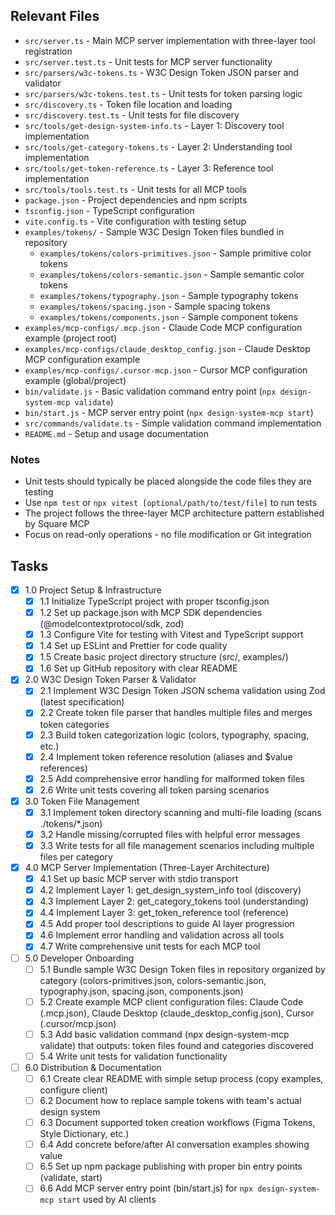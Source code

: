 ## Relevant Files

- `src/server.ts` - Main MCP server implementation with three-layer tool registration
- `src/server.test.ts` - Unit tests for MCP server functionality
- `src/parsers/w3c-tokens.ts` - W3C Design Token JSON parser and validator
- `src/parsers/w3c-tokens.test.ts` - Unit tests for token parsing logic
- `src/discovery.ts` - Token file location and loading
- `src/discovery.test.ts` - Unit tests for file discovery
- `src/tools/get-design-system-info.ts` - Layer 1: Discovery tool implementation
- `src/tools/get-category-tokens.ts` - Layer 2: Understanding tool implementation  
- `src/tools/get-token-reference.ts` - Layer 3: Reference tool implementation
- `src/tools/tools.test.ts` - Unit tests for all MCP tools
- `package.json` - Project dependencies and npm scripts
- `tsconfig.json` - TypeScript configuration
- `vite.config.ts` - Vite configuration with testing setup
- `examples/tokens/` - Sample W3C Design Token files bundled in repository
  - `examples/tokens/colors-primitives.json` - Sample primitive color tokens
  - `examples/tokens/colors-semantic.json` - Sample semantic color tokens
  - `examples/tokens/typography.json` - Sample typography tokens  
  - `examples/tokens/spacing.json` - Sample spacing tokens
  - `examples/tokens/components.json` - Sample component tokens
- `examples/mcp-configs/.mcp.json` - Claude Code MCP configuration example (project root)
- `examples/mcp-configs/claude_desktop_config.json` - Claude Desktop MCP configuration example  
- `examples/mcp-configs/.cursor-mcp.json` - Cursor MCP configuration example (global/project)
- `bin/validate.js` - Basic validation command entry point (`npx design-system-mcp validate`) 
- `bin/start.js` - MCP server entry point (`npx design-system-mcp start`)
- `src/commands/validate.ts` - Simple validation command implementation
- `README.md` - Setup and usage documentation

### Notes

- Unit tests should typically be placed alongside the code files they are testing
- Use `npm test` or `npx vitest [optional/path/to/test/file]` to run tests
- The project follows the three-layer MCP architecture pattern established by Square MCP
- Focus on read-only operations - no file modification or Git integration

## Tasks

- [x] 1.0 Project Setup & Infrastructure
  - [x] 1.1 Initialize TypeScript project with proper tsconfig.json
  - [x] 1.2 Set up package.json with MCP SDK dependencies (@modelcontextprotocol/sdk, zod)
  - [x] 1.3 Configure Vite for testing with Vitest and TypeScript support
  - [x] 1.4 Set up ESLint and Prettier for code quality
  - [x] 1.5 Create basic project directory structure (src/, examples/)
  - [x] 1.6 Set up GitHub repository with clear README
  
- [x] 2.0 W3C Design Token Parser & Validator
  - [x] 2.1 Implement W3C Design Token JSON schema validation using Zod (latest specification)
  - [x] 2.2 Create token file parser that handles multiple files and merges token categories
  - [x] 2.3 Build token categorization logic (colors, typography, spacing, etc.)
  - [x] 2.4 Implement token reference resolution (aliases and $value references)
  - [x] 2.5 Add comprehensive error handling for malformed token files
  - [x] 2.6 Write unit tests covering all token parsing scenarios
  
- [x] 3.0 Token File Management
  - [x] 3.1 Implement token directory scanning and multi-file loading (scans ./tokens/*.json)
  - [x] 3.2 Handle missing/corrupted files with helpful error messages
  - [x] 3.3 Write tests for all file management scenarios including multiple files per category
  
- [x] 4.0 MCP Server Implementation (Three-Layer Architecture)
  - [x] 4.1 Set up basic MCP server with stdio transport
  - [x] 4.2 Implement Layer 1: get_design_system_info tool (discovery)
  - [x] 4.3 Implement Layer 2: get_category_tokens tool (understanding)
  - [x] 4.4 Implement Layer 3: get_token_reference tool (reference)
  - [x] 4.5 Add proper tool descriptions to guide AI layer progression
  - [x] 4.6 Implement error handling and validation across all tools
  - [x] 4.7 Write comprehensive unit tests for each MCP tool
  
- [ ] 5.0 Developer Onboarding
  - [ ] 5.1 Bundle sample W3C Design Token files in repository organized by category (colors-primitives.json, colors-semantic.json, typography.json, spacing.json, components.json)
  - [ ] 5.2 Create example MCP client configuration files: Claude Code (.mcp.json), Claude Desktop (claude_desktop_config.json), Cursor (.cursor/mcp.json)
  - [ ] 5.3 Add basic validation command (npx design-system-mcp validate) that outputs: token files found and categories discovered
  - [ ] 5.4 Write unit tests for validation functionality
  
- [ ] 6.0 Distribution & Documentation
  - [ ] 6.1 Create clear README with simple setup process (copy examples, configure client)
  - [ ] 6.2 Document how to replace sample tokens with team's actual design system
  - [ ] 6.3 Document supported token creation workflows (Figma Tokens, Style Dictionary, etc.)
  - [ ] 6.4 Add concrete before/after AI conversation examples showing value
  - [ ] 6.5 Set up npm package publishing with proper bin entry points (validate, start)
  - [ ] 6.6 Add MCP server entry point (bin/start.js) for `npx design-system-mcp start` used by AI clients